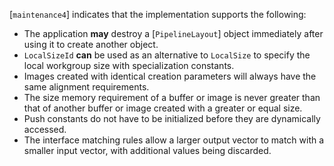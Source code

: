 [`maintenance4`] indicates
that the implementation supports the following:
 - The application  **may**  destroy a [`PipelineLayout`] object immediately after using it to create another object.
 - `LocalSizeId` **can**  be used as an alternative to `LocalSize` to specify the local workgroup size with specialization constants.
 - Images created with identical creation parameters will always have the same alignment requirements.
 - The size memory requirement of a buffer or image is never greater than that of another buffer or image created with a greater or equal size.
 - Push constants do not have to be initialized before they are dynamically accessed.
 - The interface matching rules allow a larger output vector to match with a smaller input vector, with additional values being discarded.